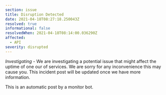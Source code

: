 ```yaml
---
section: issue
title: Disruption Detected
date: 2021-04-18T08:27:18.250043Z
resolved: true
informational: false
resolvedWhen: 2021-04-18T08:14:00.036290Z
affected:
  - API
severity: disrupted
---
```

*Investigating* - We are investigating a potential issue that might affect the uptime of one our of services. We are sorry for any inconvenience this may cause you. This incident post will be updated once we have more information.

This is an automatic post by a monitor bot.
        